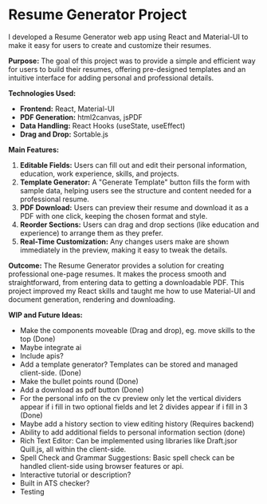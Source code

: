 # Resume Generator Project

I developed a Resume Generator web app using React and Material-UI to make it easy for users to create and customize their resumes.

**Purpose:**
The goal of this project was to provide a simple and efficient way for users to build their resumes, offering pre-designed templates and an intuitive interface for adding personal and professional details.

**Technologies Used:**
- **Frontend:** React, Material-UI
- **PDF Generation:** html2canvas, jsPDF
- **Data Handling:** React Hooks (useState, useEffect)
- **Drag and Drop:** Sortable.js

**Main Features:**
1. **Editable Fields:** Users can fill out and edit their personal information, education, work experience, skills, and projects.
2. **Template Generator:** A "Generate Template" button fills the form with sample data, helping users see the structure and content needed for a professional resume.
3. **PDF Download:** Users can preview their resume and download it as a PDF with one click, keeping the chosen format and style.
4. **Reorder Sections:** Users can drag and drop sections (like education and experience) to arrange them as they prefer.
5. **Real-Time Customization:** Any changes users make are shown immediately in the preview, making it easy to tweak the details.

**Outcome:**
The Resume Generator provides a solution for creating professional one-page resumes. It makes the process smooth and straightforward, from entering data to getting a downloadable PDF. This project improved my React skills and taught me how to use Material-UI and document generation, rendering and downloading.


**WIP and Future Ideas:**
- Make the components moveable (Drag and drop), eg. move skills to the top (Done)
- Maybe integrate ai
- Include apis?
- Add a template generator? Templates can be stored and managed client-side. (Done)
- Make the bullet points round (Done)
- Add a download as pdf button (Done)
- For the personal info on the cv preview only let the vertical dividers appear if i fill in two optional fields and 
let 2 divides appear if i fill in 3 (Done)
- Maybe add a history section to view editing history (Requires backend)
- Ability to add additional fields to personal information section (done)
- Rich Text Editor: Can be implemented using libraries like Draft.jsor Quill.js, all within the client-side.
- Spell Check and Grammar Suggestions: Basic spell check can be handled client-side using browser features or api.
- Interactive tutorial or description?
- Built in ATS checker?
- Testing




